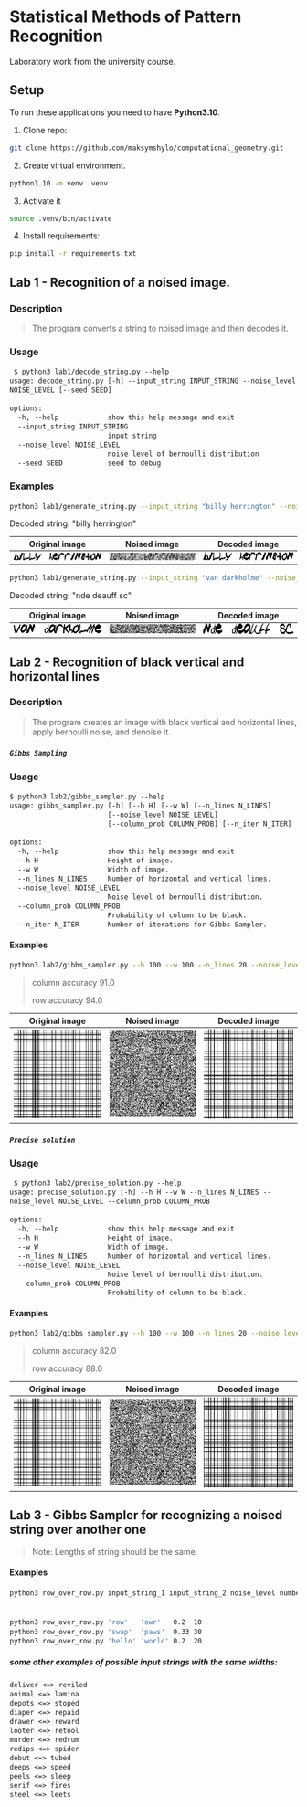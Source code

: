 # Statistical Methods of Pattern Recognition
Laboratory work from the university course.

## Setup

To run these applications you need to have **Python3.10**.

1. Clone repo:
```bash
git clone https://github.com/maksymshylo/computational_geometry.git
```
2. Create virtual environment.
```bash
python3.10 -m venv .venv
```
3. Activate it
```bash
source .venv/bin/activate
```
4. Install requirements:
```bash
pip install -r requirements.txt
```

## Lab 1 - Recognition of a noised image.

### Description
> The program converts a string to noised image and then decodes it.

### Usage
```commandline
 $ python3 lab1/decode_string.py --help
usage: decode_string.py [-h] --input_string INPUT_STRING --noise_level NOISE_LEVEL [--seed SEED]

options:
  -h, --help            show this help message and exit
  --input_string INPUT_STRING
                        input string
  --noise_level NOISE_LEVEL
                        noise level of bernoulli distribution
  --seed SEED           seed to debug
```

### Examples
```bash
python3 lab1/generate_string.py --input_string "billy herrington" --noise_level 0.35 --seed 45
```
Decoded string:  "billy herrington"

| Original image                        |           Noised image           | Decoded image                     |
|---------------------------------------|:--------------------------------:|-----------------------------------|
| ![](.imgs/lab1/test1/input_image.png) | ![](.imgs/lab1/test1/noised_image.png) | ![](.imgs/lab1/test1/decoded_image.png) |

```bash
python3 lab1/generate_string.py --input_string "van darkholme" --noise_level 0.45 --seed 45
```
Decoded string:  "nde deauff sc"

| Original image                        |              Noised image              | Decoded image                           |
|---------------------------------------|:--------------------------------------:|-----------------------------------------|
| ![](.imgs/lab1/test2/input_image.png) | ![](.imgs/lab1/test2/noised_image.png) | ![](.imgs/lab1/test2/decoded_image.png) |


## Lab 2 - Recognition of black vertical and horizontal lines

### Description
> The program creates an image with black vertical and horizontal lines,
> apply bernoulli noise, and denoise it.

##### `Gibbs Sampling`

### Usage
```commandline
$ python3 lab2/gibbs_sampler.py --help
usage: gibbs_sampler.py [-h] [--h H] [--w W] [--n_lines N_LINES]
                        [--noise_level NOISE_LEVEL]
                        [--column_prob COLUMN_PROB] [--n_iter N_ITER]

options:
  -h, --help            show this help message and exit
  --h H                 Height of image.
  --w W                 Width of image.
  --n_lines N_LINES     Number of horizontal and vertical lines.
  --noise_level NOISE_LEVEL
                        Noise level of bernoulli distribution.
  --column_prob COLUMN_PROB
                        Probability of column to be black.
  --n_iter N_ITER       Number of iterations for Gibbs Sampler.
```

#### Examples
```bash
python3 lab2/gibbs_sampler.py --h 100 --w 100 --n_lines 20 --noise_level 0.42 --column_prob 0.5 --n_iter 100
```
> column accuracy 91.0
> 
> row accuracy 94.0

| Original image                                                    |                           Noised image                            | Decoded image                                                     |
|-------------------------------------------------------------------|:-----------------------------------------------------------------:|-------------------------------------------------------------------|
| ![](.imgs/lab2/gibbs-sampler-test/input_image_gibbs_sampler.png)  | ![](.imgs/lab2/gibbs-sampler-test/noised_image_gibbs_sampler.png) | ![](.imgs/lab2/gibbs-sampler-test/output_image_gibbs_sampler.png) |


##### `Precise solution`

### Usage
```commandline
 $ python3 lab2/precise_solution.py --help
usage: precise_solution.py [-h] --h H --w W --n_lines N_LINES --noise_level NOISE_LEVEL --column_prob COLUMN_PROB

options:
  -h, --help            show this help message and exit
  --h H                 Height of image.
  --w W                 Width of image.
  --n_lines N_LINES     Number of horizontal and vertical lines.
  --noise_level NOISE_LEVEL
                        Noise level of bernoulli distribution.
  --column_prob COLUMN_PROB
                        Probability of column to be black.
```


#### Examples
```bash
python3 lab2/gibbs_sampler.py --h 100 --w 100 --n_lines 20 --noise_level 0.42 --column_prob 0.5 --n_iter 100
```
> column accuracy 82.0
> 
> row accuracy 88.0

| Original image                                                  |                          Noised image                          | Decoded image                                                  |
|-----------------------------------------------------------------|:--------------------------------------------------------------:|----------------------------------------------------------------|
| ![](.imgs/lab2/precise-solution-test/input_image_precise.png)   | ![](.imgs/lab2/precise-solution-test/noised_image_precise.png) | ![](.imgs/lab2/precise-solution-test/output_image_precise.png) |



## Lab 3 - Gibbs Sampler for recognizing a noised string over another one

> Note: Lengths of string should be the same.

#### Examples
```bash
python3 row_over_row.py input_string_1 input_string_2 noise_level number_of_iterations


python3 row_over_row.py 'row'   'owr'   0.2  10
python3 row_over_row.py 'swap'  'paws'  0.33 30
python3 row_over_row.py 'hello' 'world' 0.2  20
```
##### some other examples of possible input strings with the same widths:
```
deliver <=> reviled
animal <=> lamina
depots <=> stoped
diaper <=> repaid
drawer <=> reward
looter <=> retool
murder <=> redrum
redips <=> spider
debut <=> tubed
deeps <=> speed
peels <=> sleep
serif <=> fires
steel <=> leets
````
